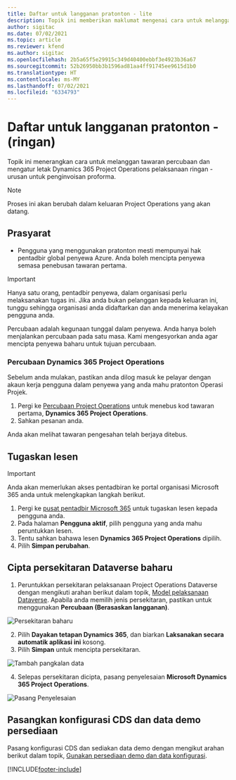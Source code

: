 ```yaml
---
title: Daftar untuk langganan pratonton - lite
description: Topik ini memberikan maklumat mengenai cara untuk melanggan dan melaksanakan pelaksanaan lite Project Operations - berurusan dengan penginvoisan proforma.
author: sigitac
ms.date: 07/02/2021
ms.topic: article
ms.reviewer: kfend
ms.author: sigitac
ms.openlocfilehash: 2b5a65f5e29915c349d40400ebbf3e4923b36a67
ms.sourcegitcommit: 52b26950bb3b1596ad81aa4ff91745ee9615d1b0
ms.translationtype: HT
ms.contentlocale: ms-MY
ms.lasthandoff: 07/02/2021
ms.locfileid: "6334793"
---
```

# <a name="sign-up-for-a-preview-subscription---lite"></a>Daftar untuk langganan pratonton - (ringan) 

Topik ini menerangkan cara untuk melanggan tawaran percubaan dan mengatur letak Dynamics 365 Project Operations pelaksanaan ringan - urusan untuk penginvoisan proforma.

> [!NOTE]
> Proses ini akan berubah dalam keluaran Project Operations yang akan datang.

## <a name="prerequisites"></a>Prasyarat
- Pengguna yang menggunakan pratonton mesti mempunyai hak pentadbir global penyewa Azure. Anda boleh mencipta penyewa semasa penebusan tawaran pertama.

> [!IMPORTANT]
> Hanya satu orang, pentadbir penyewa, dalam organisasi perlu melaksanakan tugas ini. Jika anda bukan pelanggan kepada keluaran ini, tunggu sehingga organisasi anda didaftarkan dan anda menerima kelayakan pengguna anda.
> 
> Percubaan adalah kegunaan tunggal dalam penyewa. Anda hanya boleh menjalankan percubaan pada satu masa. Kami mengesyorkan anda agar mencipta penyewa baharu untuk tujuan percubaan.

### <a name="dynamics-365-project-operations-trial"></a>Percubaan Dynamics 365 Project Operations 

Sebelum anda mulakan, pastikan anda dilog masuk ke pelayar dengan akaun kerja pengguna dalam penyewa yang anda mahu pratonton Operasi Projek.

1. Pergi ke [Percubaan Project Operations](https://aka.ms/try-po) untuk menebus kod tawaran pertama, **Dynamics 365 Project Operations**.
2. Sahkan pesanan anda.

  Anda akan melihat tawaran pengesahan telah berjaya ditebus.

## <a name="assign-licenses"></a>Tugaskan lesen

> [!IMPORTANT]
> Anda akan memerlukan akses pentadbiran ke portal organisasi Microsoft 365 anda untuk melengkapkan langkah berikut.


1. Pergi ke [pusat pentadbir Microsoft 365](https://portal.office.com/) untuk tugaskan lesen kepada pengguna anda.
2. Pada halaman **Pengguna aktif**, pilih pengguna yang anda mahu peruntukkan lesen.
3. Tentu sahkan bahawa lesen **Dynamics 365 Project Operations** dipilih. 
4. Pilih **Simpan perubahan**.

## <a name="create-a-new-dataverse-environment"></a>Cipta persekitaran Dataverse baharu

1. Peruntukkan persekitaran pelaksanaan Project Operations Dataverse dengan mengikuti arahan berikut dalam topik, [Model pelaksanaan Dataverse](lite-deployment.md). Apabila anda memilih jenis persekitaran, pastikan untuk menggunakan **Percubaan (Berasaskan langganan)**.

  ![Persekitaran baharu](./media/19CreateEnvironment.png)

2. Pilih **Dayakan tetapan Dynamics 365**, dan biarkan **Laksanakan secara automatik aplikasi ini** kosong.  
3. Pilih **Simpan** untuk mencipta persekitaran.

  ![Tambah pangkalan data](./media/20CreateEnvironment1.png)

4. Selepas persekitaran dicipta, pasang penyelesaian **Microsoft Dynamics 365 Project Operations**. 

![Pasang Penyelesaian](./media/21InstallSolution.png)

## <a name="install-a-cds-configuration-and-setup-demo-data"></a>Pasangkan konfigurasi CDS dan data demo persediaan

Pasang konfigurasi CDS dan sediakan data demo dengan mengikut arahan berikut dalam topik, [Gunakan persediaan demo dan data konfigurasi](lite-apply-demo-setup-config-data.md).


[!INCLUDE[footer-include](../includes/footer-banner.md)]
